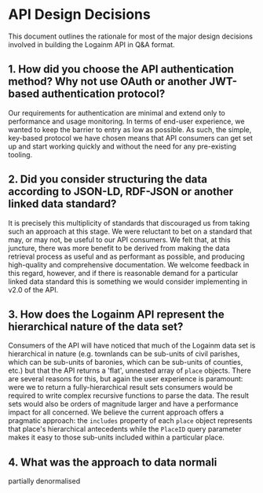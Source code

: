 # API Design Decisions

This document outlines the rationale for most of the major design decisions involved in building the Logainm API in Q&A format.

## 1. How did you choose the API authentication method? Why not use OAuth or another JWT-based authentication protocol?

Our requirements for authentication are minimal and extend only to performance and usage monitoring. In terms of end-user experience, we wanted to keep the barrier to entry as low as possible. As such, the simple, key-based protocol we have chosen means that API consumers can get set up and start working quickly and without the need for any pre-existing tooling.

## 2. Did you consider structuring the data according to JSON-LD, RDF-JSON or another linked data standard?

It is precisely this multiplicity of standards that discouraged us from taking such an approach at this stage. We were reluctant to 
bet on a standard that may, or may not, be useful to our API consumers. We felt that, at this juncture, there was more benefit to be derived from making the data retrieval process as useful and as performant as possible, and producing high-quality and comprehensive documentation. We welcome feedback in this regard, however, and if there is reasonable demand for a particular linked data standard this is something we would consider implementing in v2.0 of the API.

## 3. How does the Logainm API represent the hierarchical nature of the data set?

Consumers of the API will have noticed that much of the Logainm data set is hierarchical in nature (e.g. townlands can be sub-units of civil parishes, which can be sub-units of baronies, which can be sub-units of counties, etc.) but that the API returns a 'flat', unnested array of `place` objects. There are several reasons for this, but again the user experience is paramount: were we to return a fully-hierarchical result sets consumers would be required to write complex recursive functions to parse the data. The result sets would also be orders of magnitude larger and have a performance impact for all concerned. We believe the current approach offers a pragmatic approach: the `includes` property of each `place` object represents that place's hierarchical antecedents while the `PlaceID` query parameter makes it easy to those sub-units included within a particular place.

## 4. What was the approach to data normali
partially denormalised
